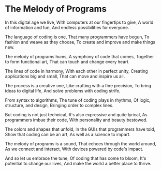 # The Melody of Programs

In this digital age we live,
With computers at our fingertips to give,
A world of information and fun,
And endless possibilities for everyone.

The language of coding is one,
That many programmers have begun,
To fashion and weave as they choose,
To create and improve and make things new.

The melody of programs hums,
A symphony of code that comes,
Together to form functional art,
That can touch and change every heart.

The lines of code in harmony,
With each other in perfect unity,
Creating applications big and small,
That can move and inspire us all.

The process is a creative one,
Like crafting with a fine precision,
To bring ideas to digital life,
And solve problems with coding strife.

From syntax to algorithms,
The tune of coding plays in rhythms,
Of logic, structure, and design,
Bringing order to complex lines.

But coding is not just technical,
It's also expressive and quite lyrical,
As programmers imbue their code,
With personality and beauty bestowed.

The colors and shapes that unfold,
In the GUIs that programmers have told,
Show that coding can be an art,
As well as a science to impart.

The melody of programs is a sound,
That echoes through the world around,
As we connect and interact,
With devices powered by code's impact.

And so let us embrace the tune,
Of coding that has come to bloom,
It's potential to change our lives,
And make the world a better place to thrive.